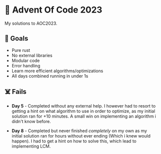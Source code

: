 # 🎄 Advent Of Code 2023

My solutions to AOC2023.

## 🥅 Goals
* Pure rust
* No external libraries
* Modular code
* Error handling
* Learn more efficient algorithms/optimizations
* All days combined running in under 1s

## ☠️ Fails
* **Day 5** - Completed without any external help. I however had to resort to getting a hint on what algorithm to use in order to optimize, as my initial solution ran for +10 minutes. A small win on implementing an algorithm i didn't know before.

* **Day 8** - Completed but never finished *completely* on my own as my initial solution ran for hours without ever ending (Which i knew would happen). I had to get a hint on how to solve this, which lead to implementing LCM.